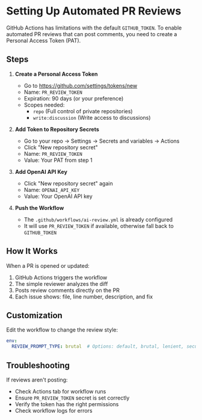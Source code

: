 # Setting Up Automated PR Reviews

GitHub Actions has limitations with the default `GITHUB_TOKEN`. To enable automated PR reviews that can post comments, you need to create a Personal Access Token (PAT).

## Steps

1. **Create a Personal Access Token**
   - Go to https://github.com/settings/tokens/new
   - Name: `PR_REVIEW_TOKEN`
   - Expiration: 90 days (or your preference)
   - Scopes needed:
     - `repo` (Full control of private repositories)
     - `write:discussion` (Write access to discussions)

2. **Add Token to Repository Secrets**
   - Go to your repo → Settings → Secrets and variables → Actions
   - Click "New repository secret"
   - Name: `PR_REVIEW_TOKEN`
   - Value: Your PAT from step 1

3. **Add OpenAI API Key**
   - Click "New repository secret" again
   - Name: `OPENAI_API_KEY`
   - Value: Your OpenAI API key

4. **Push the Workflow**
   - The `.github/workflows/ai-review.yml` is already configured
   - It will use `PR_REVIEW_TOKEN` if available, otherwise fall back to `GITHUB_TOKEN`

## How It Works

When a PR is opened or updated:
1. GitHub Actions triggers the workflow
2. The simple reviewer analyzes the diff
3. Posts review comments directly on the PR
4. Each issue shows: file, line number, description, and fix

## Customization

Edit the workflow to change the review style:
```yaml
env:
  REVIEW_PROMPT_TYPE: brutal  # Options: default, brutal, lenient, security
```

## Troubleshooting

If reviews aren't posting:
- Check Actions tab for workflow runs
- Ensure `PR_REVIEW_TOKEN` secret is set correctly
- Verify the token has the right permissions
- Check workflow logs for errors